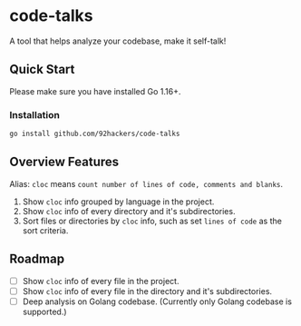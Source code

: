 # code-talks

A tool that helps analyze your codebase, make it self-talk!

## Quick Start

Please make sure you have installed Go 1.16+.

### Installation

```bash
go install github.com/92hackers/code-talks
```

## Overview Features

Alias: `cloc` means `count number of lines of code, comments and blanks`.

1. Show `cloc` info grouped by language in the project.
2. Show `cloc` info of every directory and it's subdirectories.
3. Sort files or directories by `cloc` info, such as set `lines of code` as the sort criteria.


## Roadmap

- [ ] Show `cloc` info of every file in the project.
- [ ] Show `cloc` info of every file in the directory and it's subdirectories.
- [ ] Deep analysis on Golang codebase. (Currently only Golang codebase is supported.)

